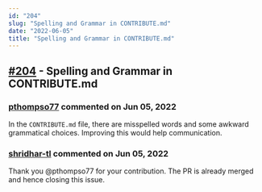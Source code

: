 ```yaml
---
id: "204"
slug: "Spelling and Grammar in CONTRIBUTE.md"
date: "2022-06-05"
title: "Spelling and Grammar in CONTRIBUTE.md"
---
```



## [#204](https://github.com/shridhar-tl/jira-assistant/issues/204) - Spelling and Grammar in CONTRIBUTE.md

### [pthompso77](https://github.com/pthompso77) commented on Jun 05, 2022

In the `CONTRIBUTE.md` file, there are misspelled words and some awkward grammatical choices. Improving this would help communication.

### [shridhar-tl](https://github.com/shridhar-tl) commented on Jun 05, 2022

Thank you @pthompso77 for your contribution. The PR is already merged and hence closing this issue.
